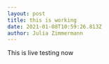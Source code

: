 ```yaml
---
layout: post
title: this is working
date: 2021-01-08T10:59:26.813Z
author: Julia Zimmermann
---
```

This is live testing now